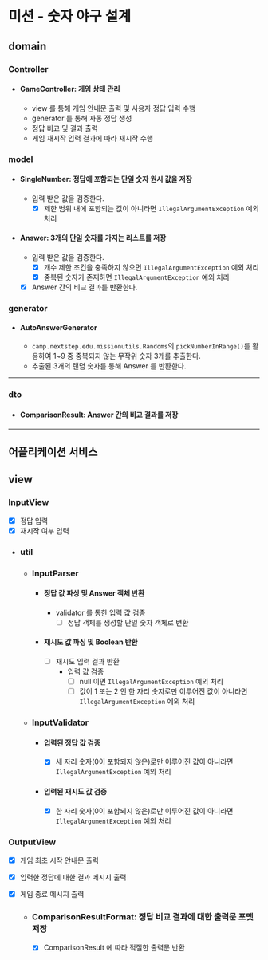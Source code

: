 # 미션 - 숫자 야구 설계

## domain

### Controller

- #### GameController: 게임 상태 관리
    - view 를 통해 게임 안내문 출력 및 사용자 정답 입력 수행
    - generator 를 통해 자동 정답 생성
    - 정답 비교 및 결과 출력
    - 게임 재시작 입력 결과에 따라 재시작 수행

### model

- #### SingleNumber: 정답에 포함되는 단일 숫자 원시 값을 저장
    - 입력 받은 값을 검증한다.
        - [x] 제한 범위 내에 포함되는 값이 아니라면 `IllegalArgumentException` 예외 처리

- #### Answer: 3개의 단일 숫자를 가지는 리스트를 저장
    - 입력 받은 값을 검증한다.
        - [x] 개수 제한 조건을 충족하지 않으면 `IllegalArgumentException` 예외 처리
        - [x] 중복된 숫자가 존재하면 `IllegalArgumentException` 예외 처리
    - [x] Answer 간의 비교 결과를 반환한다.

### generator

- #### AutoAnswerGenerator
    - `camp.nextstep.edu.missionutils.Randoms`의 `pickNumberInRange()`를 활용하여 1~9 중 중복되지 않는 무작위 숫자 3개를 추출한다.
    - 추출된 3개의 랜덤 숫자를 통해 Answer 를 반환한다.

---

### dto

- #### ComparisonResult: Answer 간의 비교 결과를 저장

---

## 어플리케이션 서비스

## view

### InputView

- [x] 정답 입력
- [x] 재시작 여부 입력

- ### util

    - ### InputParser
        - #### 정답 값 파싱 및 Answer 객체 반환
            - validator 를 통한 입력 값 검증
                - [ ] 정답 객체를 생성할 단일 숫자 객체로 변환

        - #### 재시도 값 파싱 및 Boolean 반환
            - [ ] 재시도 입력 결과 반환
                - 입력 값 검증
                    - [ ] null 이면 `IllegalArgumentException` 예외 처리
                    - [ ] 값이 1 또는 2 인 한 자리 숫자로만 이루어진 값이 아니라면 `IllegalArgumentException` 예외 처리

    - ### InputValidator
        - #### 입력된 정답 값 검증
            - [x] 세 자리 숫자(0이 포함되지 않은)로만 이루어진 값이 아니라면 `IllegalArgumentException` 예외 처리

        - #### 입력된 재시도 값 검증
            - [x] 한 자리 숫자(0이 포함되지 않은)로만 이루어진 값이 아니라면 `IllegalArgumentException` 예외 처리

### OutputView

- [x] 게임 최초 시작 안내문 출력
- [x] 입력한 정답에 대한 결과 메시지 출력
- [x] 게임 종료 메시지 출력

    - ### ComparisonResultFormat: 정답 비교 결과에 대한 출력문 포맷 저장
        - [x] ComparisonResult 에 따라 적절한 출력문 반환